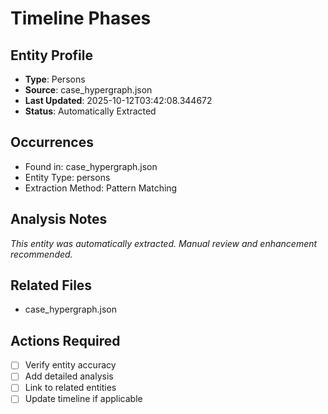 # Timeline Phases

## Entity Profile
- **Type**: Persons
- **Source**: case_hypergraph.json
- **Last Updated**: 2025-10-12T03:42:08.344672
- **Status**: Automatically Extracted

## Occurrences
- Found in: case_hypergraph.json
- Entity Type: persons
- Extraction Method: Pattern Matching

## Analysis Notes
*This entity was automatically extracted. Manual review and enhancement recommended.*

## Related Files
- case_hypergraph.json

## Actions Required
- [ ] Verify entity accuracy
- [ ] Add detailed analysis
- [ ] Link to related entities
- [ ] Update timeline if applicable
